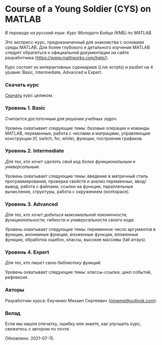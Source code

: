 # Course of a Young Soldier (CYS) on MATLAB
_В переводе на русский язык: Курс Молодого Бойца (КМБ) по MATLAB._

Это экспресс-курс, предназначенный для знакомства с основами среды MATLAB. Для более глубокого и детального изучения MATLAB следует обратиться к официальной документации на сайте разработчика (https://www.mathworks.com/help/).

Курс состоит из интерактивных сценнариев (Live scripts) и разбит на 4 уровня: Basic, Intermediate, Advanced и Expert.

### Скачать курс
[Скачать](https://github.com/mixeme/CYS_MATLAB/raw/main/CYS_MATLAB%20v2021-07-14.zip) курс целиком.

### Уровень 1. Basic
_Считается достаточным для решения учебных задач._

Уровень охватывает следующие темы: базовые операции и команды MATLAB, переменные, работа с числами и матрицами, управляющие конструкции (if, switch, for, while), функции, построение графиков.

### Уровень 2. Intermediate
_Для тех, кто хочет сделать свой код более функциональным и универсальным._

Уровень охватывает следующие темы: введение в матричный стиль программирования, проверка свойств и анализ переменных, ввод/вывод, работа с файлами, ссылки на функции, параллельные вычисления, структуры, работа с окружением (workspace).

### Уровень 3. Advanced
_Для тех, кто хочет добиться максимальной лаконичности, функциональности, гибкости и универсальности своего кода._

Уровень охватывает следующие темы: переменное число аргументов в функции, анонимные функции, вложенные функции, вложенные функции, обработка ошибок, классы, высокие массивы (tall arrays).

### Уровень 4. Expert
_Для тех, кто пишет свою библиотеку функций._

Уровень охватывает следующие темы: классы-ссылки, цикл событий, рефлексия.

### Авторы
Разработчик курса: Енученко Михаил Сергеевич (mixeme@outlook.com).

### Вклад
Если мы нашли опечатку, ошибку или знаете, как улучшить курс, свяжитесь с автором по почте.

Обновлено: 2021-07-15.
